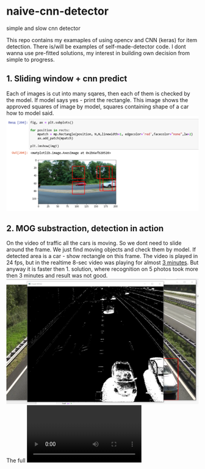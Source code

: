# naive-cnn-detector
simple and slow cnn detector

This repo contains my examaples of using opencv and CNN (keras) for item detection. There is/will be examples of self-made-detector code. I dont wanna use pre-fitted solutions, my interest in building own decision from simple to progress.

## 1. Sliding window + cnn predict
Each of images is cut into many sqares, then each of them is checked by the model. If model says yes - print the rectangle.
This image shows the approved squares of image by model, squares containing shape of a car how to model said.
![approved ractengles](https://github.com/OneL1ght/naive-cnn-detector/blob/main/cifar1_screensh.png)

## 2. MOG substraction, detection in action
On the video of traffic all the cars is moving. So we dont need to slide around the frame. We just find moving objects and check them by model. If detected area is a car - show rectangle on this frame. The video is played in 24 fps, but in the realtime 8-sec video was playing for almost [3 minutes](https://github.com/OneL1ght/naive-cnn-detector/blob/main/realtime_detection.mp4). But anyway it is faster then 1. solution, where recognition on 5 photos took more then 3 minutes and result was not good.
![video-screenshot](https://github.com/OneL1ght/naive-cnn-detector/blob/main/with_mask.png)
The full ![video](https://github.com/OneL1ght/naive-cnn-detector/blob/main/car_detection_cifar10__2.mp4)
